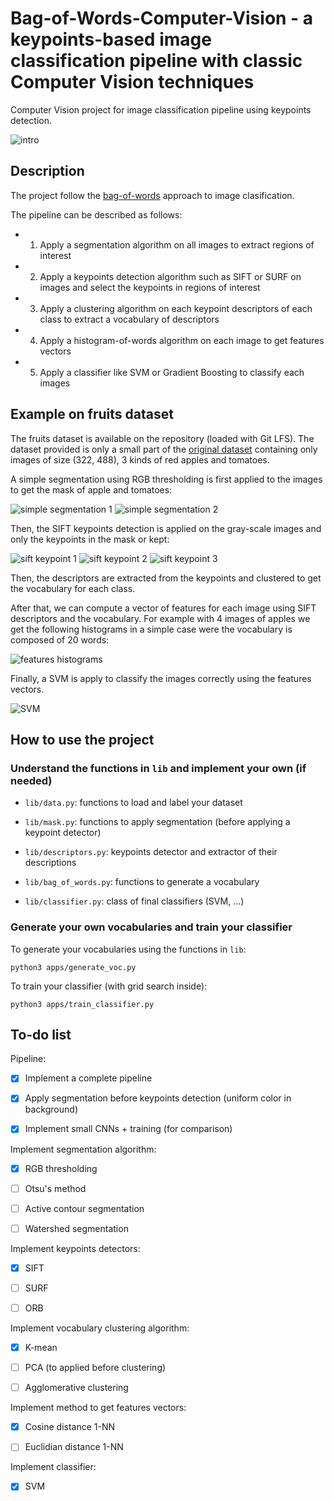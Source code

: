 # Bag-of-Words-Computer-Vision - a keypoints-based image classification pipeline with classic Computer Vision techniques

Computer Vision project for image classification pipeline using keypoints detection.

![intro](ressources/bag_of_words_intro.jpg)

## Description

The project follow the [bag-of-words](https://en.wikipedia.org/wiki/Bag-of-words_model_in_computer_vision) approach to image clasification.

The pipeline can be described as follows:

- 1) Apply a segmentation algorithm on all images to extract regions of interest

- 2) Apply a keypoints detection algorithm such as SIFT or SURF on images and select the keypoints in regions of interest

- 3) Apply a clustering algorithm on each keypoint descriptors of each class to extract a vocabulary of descriptors

- 4) Apply a histogram-of-words algorithm on each image to get features vectors

- 5) Apply a classifier like SVM or Gradient Boosting to classify each images

## Example on fruits dataset

The fruits dataset is available on the repository (loaded with Git LFS). The dataset provided is only a small part of the [original dataset](https://www.kaggle.com/chrisfilo/fruit-recognition) containing only images of size (322, 488), 3 kinds of red apples and tomatoes.

A simple segmentation using RGB thresholding is first applied to the images to get the mask of apple and tomatoes:

![simple segmentation 1](ressources/rgb_segmentation_1.png)
![simple segmentation 2](ressources/rgb_segmentation_2.png)

Then, the SIFT keypoints detection is applied on the gray-scale images and only the keypoints in the mask or kept:

![sift keypoint 1](ressources/sift_keypoints_1.jpg)
![sift keypoint 2](ressources/sift_keypoints_2.jpg)
![sift keypoint 3](ressources/sift_keypoints_3.jpg)

Then, the descriptors are extracted from the keypoints and clustered to get the vocabulary for each class.

After that, we can compute a vector of features for each image using SIFT descriptors and the vocabulary. For example with 4 images of apples we get the following histograms in a simple case were the vocabulary is composed of 20 words:

![features histograms](ressources/features_histograms.png)

Finally, a SVM is apply to classify the images correctly using the features vectors.

![SVM](ressources/img_svm.png)

## How to use the project

### Understand the functions in `lib` and implement your own (if needed)

- `lib/data.py`: functions to load and label your dataset

- `lib/mask.py`: functions to apply segmentation (before applying a keypoint detector)

- `lib/descriptors.py`: keypoints detector and extractor of their descriptions

- `lib/bag_of_words.py`: functions to generate a vocabulary

- `lib/classifier.py`: class of final classifiers (SVM, ...)

### Generate your own vocabularies and train your classifier

To generate your vocabularies using the functions in `lib`:

```script
python3 apps/generate_voc.py
```

To train your classifier (with grid search inside):

```script
python3 apps/train_classifier.py
```

## To-do list

Pipeline:

- [x] Implement a complete pipeline

- [x] Apply segmentation before keypoints detection (uniform color in background)

- [x] Implement small CNNs + training (for comparison)

Implement segmentation algorithm:

- [x] RGB thresholding

- [ ] Otsu's method

- [ ] Active contour segmentation

- [ ] Watershed segmentation

Implement keypoints detectors:

- [x] SIFT

- [ ] SURF

- [ ] ORB

Implement vocabulary clustering algorithm:

- [x] K-mean

- [ ] PCA (to applied before clustering)

- [ ] Agglomerative clustering

Implement method to get features vectors:

- [x] Cosine distance 1-NN

- [ ] Euclidian distance 1-NN

Implement classifier:

- [x] SVM
